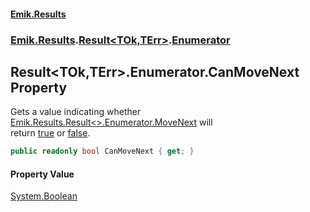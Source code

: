 #### [Emik.Results](index.md 'index')
### [Emik.Results](Emik.Results.md 'Emik.Results').[Result&lt;TOk,TErr&gt;](Result_TOk,TErr_.md 'Emik.Results.Result<TOk,TErr>').[Enumerator](Enumerator.md 'Emik.Results.Result<TOk,TErr>.Enumerator')

## Result<TOk,TErr>.Enumerator.CanMoveNext Property

Gets a value indicating whether [Emik.Results.Result&lt;&gt;.Enumerator.MoveNext](https://docs.microsoft.com/en-us/dotnet/api/Emik.Results.Result-2.Enumerator.MoveNext 'Emik.Results.Result`2.Enumerator.MoveNext') will  
return [true](https://docs.microsoft.com/en-us/dotnet/csharp/language-reference/builtin-types/bool 'https://docs.microsoft.com/en-us/dotnet/csharp/language-reference/builtin-types/bool') or [false](https://docs.microsoft.com/en-us/dotnet/csharp/language-reference/builtin-types/bool 'https://docs.microsoft.com/en-us/dotnet/csharp/language-reference/builtin-types/bool').

```csharp
public readonly bool CanMoveNext { get; }
```

#### Property Value
[System.Boolean](https://docs.microsoft.com/en-us/dotnet/api/System.Boolean 'System.Boolean')